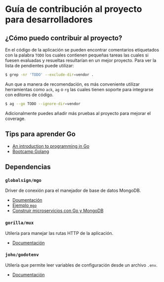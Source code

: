 # Guía de contribución al proyecto para desarrolladores

## ¿Cómo puedo contribuir al proyecto?

En el código de la aplicación se pueden encontrar comentarios etiquetados con
la palabra `TODO` los cuales contienen pequeñas tareas las cuales si fuesen
evaluadas y resueltas resultarían en un mejor proyecto. Para ver la lista de
pendientes puede utilizar:

```sh
$ grep -nr 'TODO' --exclude-dir=vendor .
```

Aun que a manera de recomendación, es más conveniente utilizar herramientas como
`ack`, `ag` o `rg` las cuales tienen soporte para integrarse con editores de
código.

```sh
$ ag --go TODO --ignore-dir=vendor
```

Adicionalmente puedes añadir más pruebas al proyecto para mejorar el coverage.


## Tips para aprender Go

- [An introduction to programming in Go](https://www.golang-book.com/books/intro)
- [Bootcamp Golang](https://www.youtube.com/playlist?list=PLSak_q1UXfPrI6D67NF8ajfeJ6f7MH83S)


## Dependencias

### `globalsign/mgo`

Driver de conexión para el manejador de base de datos MongoDB.

- [Doumentación](https://godoc.org/github.com/globalsign/mgo)
- [Ejemplo `mgo`](https://gist.github.com/border/3489566)
- [Construir microservicios con Go y MongoDB](http://goinbigdata.com/how-to-build-microservice-with-mongodb-in-golang/)


### `gorilla/mux`

Utilería para manejar las rutas HTTP de la aplicación.

- [Documentación](http://www.gorillatoolkit.org/pkg/mux)


### `joho/godotenv`

Utilería que permite leer variables de configuración desde un archivo `.env`.

- [Documentación](https://github.com/joho/godotenv)
